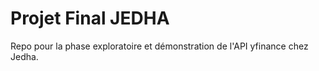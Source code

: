 # Projet Final JEDHA

Repo pour la phase exploratoire et démonstration de l'API yfinance chez Jedha.